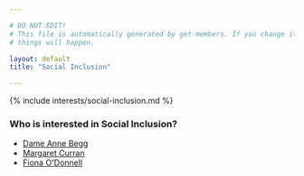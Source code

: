 ```yaml
---

# DO NOT EDIT!
# This file is automatically generated by get-members. If you change it, bad
# things will happen.

layout: default
title: "Social Inclusion"

---
```


{% include interests/social-inclusion.md %}

### Who is interested in Social Inclusion?


* [Dame  Anne Begg](../members/dame-anne-begg.html)
* [Margaret Curran](../members/margaret-curran.html)
* [Fiona O'Donnell](../members/fiona-odonnell.html)
